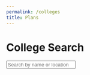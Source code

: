 ```yaml
---
permalink: /colleges
title: Plans
---
```


<html lang="en">
<head>
  <meta charset="UTF-8">
  <meta name="viewport" content="width=device-width, initial-scale=1.0">
  <title>Colleges</title>
  <link href="https://cdn.jsdelivr.net/npm/bootstrap@5.3.2/dist/css/bootstrap.min.css" rel="stylesheet" integrity="sha384-T3c6CoIi6uLrA9TneNEoa7RxnatzjcDSCmG1MXxSR1GAsXEV/Dwwykc2MPK8M2HN" crossorigin="anonymous">
    <script src="https://cdn.jsdelivr.net/npm/bootstrap@5.3.2/dist/js/bootstrap.bundle.min.js" integrity="sha384-C6RzsynM9kWDrMNeT87bh95OGNyZPhcTNXj1NW7RuBCsyN/o0jlpcV8Qyq46cDfL" crossorigin="anonymous"></script>
</head>
<body>
    <div class="container">
        <h1>College Search</h1>
        <input type="text" id="search-bar" class="form-control" placeholder="Search by name or location">
        <br>
        <div class="row" id="college-cards"></div>
    </div>
    <script>
        const collegeCardsContainer = document.getElementById("college-cards");
        const searchBar = document.getElementById("search-bar");
        const placeholderImageUrl = "https://www.avantistones.com/images/noImage.png";
        let collegesData = []; // Stores the original data
        // Fetch JSON data from the local server
        fetch('https://collegerankings.stu.nighthawkcodingsociety.com/api/college/colleges')
            .then(response => response.json())
            .then(data => {
                collegesData = data; // Store the original data
                renderColleges(collegesData); // Display all colleges initially
            })
            .catch(error => console.error('Error fetching data:', error));
        // Add event listener for the search bar
        searchBar.addEventListener('input', filterColleges);
        function renderColleges(colleges) {
            collegeCardsContainer.innerHTML = ""; // Clear existing cards
            colleges.forEach(college => {
                const collegeCard = document.createElement("div");
                collegeCard.classList.add("col-lg-4", "col-md-6", "mb-4");
                collegeCard.innerHTML = `
                    <div class="card">
                        <img src="${college.image || placeholderImageUrl}" class="card-img-top" alt="${college.name}">
                        <div class="card-body">
                            <h5 class="card-title">${college.name}</h5>
                            <p class="card-text">${college.city}, ${college.state}</p>
                            <p class="card-text">Ranking: ${college.ranking || 'Not Available'}</p>
                        </div>
                    </div>
                `;
                collegeCardsContainer.appendChild(collegeCard);
            });
        }
        function filterColleges() {
            const searchTerm = searchBar.value.toLowerCase();
            const filteredColleges = collegesData.filter(college => {
                const collegeName = college.name.toLowerCase();
                const collegeLocation = `${college.city}, ${college.state}`.toLowerCase();
                return collegeName.includes(searchTerm) || collegeLocation.includes(searchTerm);
            });
            renderColleges(filteredColleges);
        }
    </script>
</body>

</html>
